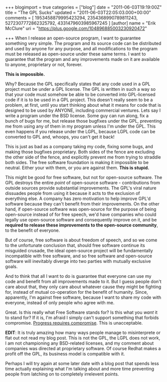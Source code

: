 +++
blogimport = true
categories = ["blog"]
date = "2011-06-03T19:19:00Z"
title = "The GPL Sucks"
updated = "2011-06-03T22:05:03.000+00:00"
comments = [ 1953458879995423294, 2354368990789811243, 5272307772862325792, 4331479603985967245 ]
[author]
name = "Erik McClure"
uri = "https://plus.google.com/104896885003230920472"

+++
When I release an open-source program, I want to guarantee something very simple. The program and its source code can be distributed and used by anyone for any purpose, and all modifications to the program must be released as open-source under these same terms. I want to guarantee that the program and any improvements made on it are available to anyone, proprietary or not, forever.

**This is impossible.**

Why? Because the GPL specifically states that any code used in a GPL project must be under a GPL license. The GPL is written in such a way so that your code must somehow be able to be converted into GPL-licensed code if it is to be used in a GPL project. This doesn't really seem to be a problem, at first, until you start thinking about what it means for code that is designed to be used by ANYONE, including commercial ventures. Lets say I write a program under the BSD license. Some guy can run along, fix a bunch of bugs for me, but release those bugfixes under the GPL, preventing me from using any of them in my program unless I'm under the GPL. This even happens if you release under the LGPL, because LGPL code can be converted to GPL and, whoops, you can't get it back!

This is just as bad as a company taking my code, fixing some bugs, and making those bugfixes proprietary. Both sides of the fence are excluding the other side of the fence, and explicitly prevent me from trying to straddle both sides. The free software foundation is making it impossible to be neutral. Either your with them, or you are against them. **This is stupid.**

This might be good for free software, but not for open-source software. The GPL destroys the entire *point* of open-source software - contributions from outside sources provide substantial improvements. The GPL's viral nature dissuades people from using it because it acts to the exclusion of everything else. A company has zero motivation to help improve GPL'd software because they can't benefit from their improvements. On the other hand, if open-source software was open-source for the purpose of being open-source instead of for free speech, we'd have companies who could legally use open-source software and consequently improve on it, and be **required to release these improvements to the open-source community**, to the benefit of everyone.

But of course, free software is about freedom of speech, and so we come to the unfortunate conclusion that, should free software continue its misguided crusade, the ideal open-source project will be fundamentally incompatible with free software, and so free software and open-source software will inevitably diverge into two parties with mutually exclusive goals.

And to think that all I want to do is guarantee that everyone can use my code and benefit from all improvements made to it. But I guess people don't care about that, they only care about whatever cause they might be fighting for, instead of mutual co-operation for the benefit of humanity. Since, apparently, I'm against free software, because I want to share my code with everyone, instead of only people who agree with me.

Great. Is this really what Free Software stands for? Is this what you *want* it to stand for? If it is, I'm afraid I simply can't support something that forbids compromise. [Progress requires compromise](http://blackhole0173.blogspot.com/2011/05/religion-problem-perspectives.html). This is unacceptable.

**EDIT**: It is truly amazing how many ways people manage to misinterprete or flat out not read my blog post. This is not the GPL, the LGPL does not work, I am not championing any BSD-related licenses, and my comment about companies was directed at proprietary software. Of course Redhat makes a profit off the GPL, its business model is compatible with it.

Perhaps I will try again at some later date with a blog post that spends less time actually explaining what I'm talking about and more time preventing people from latching on to completely irrelevent points.
